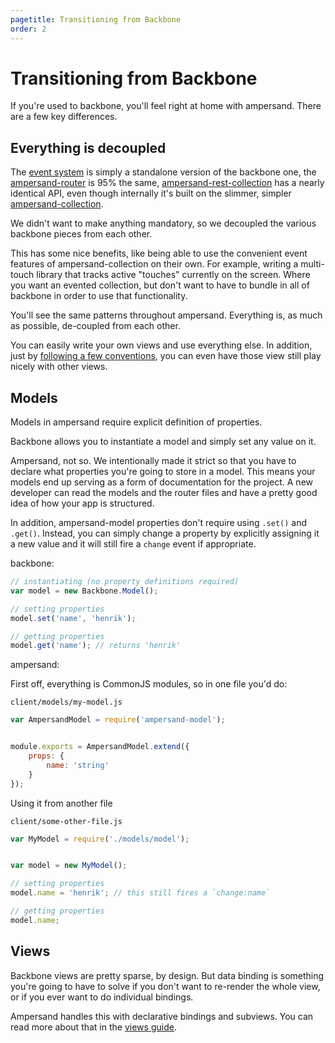 ```yaml
---
pagetitle: Transitioning from Backbone
order: 2
---
```


# Transitioning from Backbone

If you're used to backbone, you'll feel right at home with ampersand. There are a few key differences.


## Everything is decoupled

The [event system](/learn/events/) is simply a standalone version of the backbone one, the [ampersand-router](/docs/#ampersand-router) is 95% the same, [ampersand-rest-collection](/docs/#ampersand-rest-collection) has a nearly identical API, even though internally it's built on the slimmer, simpler [ampersand-collection](/docs/#ampersand-collection).

We didn't want to make anything mandatory, so we decoupled the various backbone pieces from each other.

This has some nice benefits, like being able to use the convenient event features of ampersand-collection on their own. For example, writing a multi-touch library that tracks active "touches" currently on the screen. Where you want an evented collection, but don't want to have to bundle in all of backbone in order to use that functionality.

You'll see the same patterns throughout ampersand. Everything is, as much as possible, de-coupled from each other. 

You can easily write your own views and use everything else. In addition, just by [following a few conventions](/learn/view-conventions/), you can even have those view still play nicely with other views.


## Models

Models in ampersand require explicit definition of properties. 

Backbone allows you to instantiate a model and simply set any value on it. 

Ampersand, not so. We intentionally made it strict so that you have to declare what properties you're going to store in a model. This means your models end up serving as a form of documentation for the project. A new developer can read the models and the router files and have a pretty good idea of how your app is structured.

In addition, ampersand-model properties don't require using `.set()` and `.get()`. Instead, you can simply change a property by explicitly assigning it a new value and it will still fire a `change` event if appropriate. 


backbone:

```js
// instantiating (no property definitions required)
var model = new Backbone.Model();

// setting properties
model.set('name', 'henrik');

// getting properties
model.get('name'); // returns 'henrik'
```

ampersand: 

First off, everything is CommonJS modules, so in one file you'd do:

`client/models/my-model.js`

```js
var AmpersandModel = require('ampersand-model');


module.exports = AmpersandModel.extend({
    props: {
        name: 'string'
    } 
});
```

Using it from another file

`client/some-other-file.js`

```js
var MyModel = require('./models/model');


var model = new MyModel();

// setting properties
model.name = 'henrik'; // this still fires a `change:name`

// getting properties
model.name;
```


## Views

Backbone views are pretty sparse, by design. But data binding is something you're going to have to solve if you don't want to re-render the whole view, or if you ever want to do individual bindings.

Ampersand handles this with declarative bindings and subviews. You can read more about that in the [views guide](/learn/data-bindings-in-views/).

